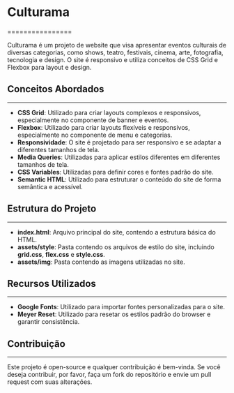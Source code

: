 
# Culturama
================

Culturama é um projeto de website que visa apresentar eventos culturais de diversas categorias, como shows, teatro, festivais, cinema, arte, fotografia, tecnologia e design. O site é responsivo e utiliza conceitos de CSS Grid e Flexbox para layout e design.

## Conceitos Abordados
----------------------

*   **CSS Grid**: Utilizado para criar layouts complexos e responsivos, especialmente no componente de banner e eventos.
*   **Flexbox**: Utilizado para criar layouts flexíveis e responsivos, especialmente no componente de menu e categorias.
*   **Responsividade**: O site é projetado para ser responsivo e se adaptar a diferentes tamanhos de tela.
*   **Media Queries**: Utilizadas para aplicar estilos diferentes em diferentes tamanhos de tela.
*   **CSS Variables**: Utilizadas para definir cores e fontes padrão do site.
*   **Semantic HTML**: Utilizado para estruturar o conteúdo do site de forma semântica e acessível.

## Estrutura do Projeto
------------------------

*   **index.html**: Arquivo principal do site, contendo a estrutura básica do HTML.
*   **assets/style**: Pasta contendo os arquivos de estilo do site, incluindo **grid.css**, **flex.css** e **style.css**.
*   **assets/img**: Pasta contendo as imagens utilizadas no site.

## Recursos Utilizados
----------------------

*   **Google Fonts**: Utilizado para importar fontes personalizadas para o site.
*   **Meyer Reset**: Utilizado para resetar os estilos padrão do browser e garantir consistência.

## Contribuição
--------------

Este projeto é open-source e qualquer contribuição é bem-vinda. Se você deseja contribuir, por favor, faça um fork do repositório e envie um pull request com suas alterações.